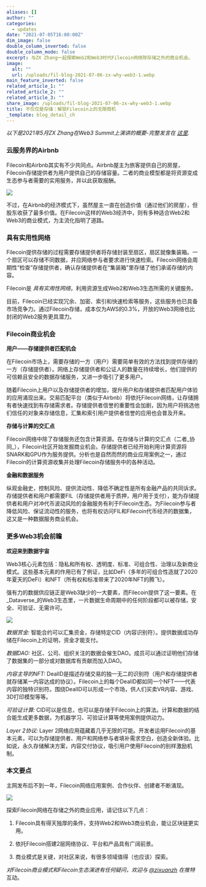 ```yaml
---
aliases: []
author: ""
categories:
  - updates
date: "2021-07-05T16:00:00Z"
dim_image: false
double_column_inverted: false
double_column_mode: false
excerpt: 与ZX Zhang一起探索Web2和Web3时代Filecoin网络除存储之外的商业机会。
image:
  alt: ""
  url: /uploads/fil-blog-2021-07-06-zx-why-web3-1.webp
main_feature_inverted: false
related_article_1: ""
related_article_2: ""
related_article_3: ""
share_image: /uploads/fil-blog-2021-07-06-zx-why-web3-1.webp
title: 不仅仅是存储：解锁Filecoin上的无限商机
_template: blog_detail_ch
---
```


_以下是2021年5月ZX Zhang在Web3 Summit上演讲的概要-完整发言在_ [_这里_](https://www.youtube.com/watch?v=Yx1rtKcayuY#t=1h00m52s)_._

### 云服务界的Airbnb

Filecoin和Airbnb其实有不少共同点。Airbnb屋主为旅客提供自己的房屋，Filecoin存储提供者为用户提供自己的存储容量。二者的商业模型都是将资源变成生态参与者需要的实用服务，并以此获取报酬。

<img src="/uploads/chart.webp">

不过，在Airbnb的经济模式下，虽然屋主一直在创造价值（通过他们的房屋），但股东收获了最多价值。在Filecoin这样的Web3经济中，则有多种适合Web2和Web3的商业模式，为主流化指明了道路。

### 具有实用性网络

Filecoin提供存储的过程需要存储提供者将存储封装至扇区，扇区就像集装箱。一个扇区可以存储不同数据，并应网络参与者要求进行快速检索。Filecoin网络会周期性“检查”存储提供者，确认存储提供者在“集装箱”里存储了他们承诺存储的内容。

Filecoin是 _具有实用性网络_，利用资源生成Web2和Web3生态所需的关键服务。

目前，Filecoin已经实现冗余、加密、索引和快速检索等服务，这些服务也已具备市场竞争力。通过Filecoin存储，成本仅为AWS的0.3%，开放的Web3网络也比封闭的Web2服务更具潜力。

### Filecoin商业机会

**用户——存储提供者匹配机会**

在Filecoin市场上，需要存储的一方（用户）需要简单有效的方法找到提供存储的一方（存储提供者）。网络上存储提供者和公证人的数量在持续增长，他们提供的可信赖且安全的数据存储服务，又进一步吸引了更多用户。

随着Filecoin上用户以及存储提供者的增加，提升用户和存储提供者匹配用户体验的应用涌现出来。交易匹配平台（类似于Airbnb）将依托Filecoin网络，让存储拥有者快速找到有存储需求者。存储提供者信誉的重要性会加剧，因为用户将挑选他们信任的对象来存储信息，汇集和索引用户提供者信誉的应用也会普及开来。

**存储与计算的交汇点**

Filecoin网络中除了存储服务还包含计算资源。在存储与计算的交汇点（二者_协同_），Filecoin社区开始发掘商业机会。存储提供者已经开始利用计算资源将SNARK和GPU作为服务提供。分析也是自然而然的商业应用案例之一，通过Filecoin的计算资源收集并处理Filecoin存储服务中的各种活动。

**金融和数据服务**

纵观金融史，控制风险、提供流动性、降低不确定性是所有金融产品的共同诉求。存储提供者和用户都需要FIL（存储提供者用于质押，用户用于支付），能为存储提供者和用户对冲代币波动风险的金融服务有利于Filecoin生态。为Filecoin参与者降低风险、保证流动性的服务，也将有权访问FIL和Filecoin代币经济的数据集，这又是一种数据服务商业机会。

### 更多Web3机会前瞻

**欢迎来到数据宇宙**

Web3核心元素包括：隐私和所有权、透明度、标准、可组合性、治理以及新商业模式。这些基本元素的作用已有了例证，比如DeFi（多年的可组合性造就了2020年夏天的DeFi）和NFT（所有权和标准带来了2020年NFT的腾飞）。

强有力的数据供应链正是Web3缺少的一大要素，而Filecoin提供了这一要素。在_Dataverse_的Web3生态里，一片数据生命周期中的任何阶段都可以被存储，安全、可验证、无需许可。

![](/uploads/screen-shot-2021-07-06-at-3-52-21-pm.webp)

_数据赏金:_ 智能合约可以汇集资金，存储特定CID（内容识别符）。提供数据成功存储在Filecoin上的证明，资金才能支付。

_数据DAO:_ 社区、公司、组织关注的数据会催生DAO。成员可以通过证明他们存储了数据集的一部分或对数据库有贡献而加入DAO。

_内容主导的NFT:_ DealID是描述存储交易的独一无二的识别符（用户和存储提供者就存储某一内容达成的协议）。Filecoin上的每个DealID都如同一个NFT——代表内容的独特识别符。围绕DealID可以形成一个市场，供人们买卖VR内容、游戏、3D打印模型等等。

_可验证计算:_ CID可以是信息，也可以是存储于Filecoin上的算法。计算和数据的结合能生成更多数据，为机器学习、可验证计算等使用案例提供动力。

_Layer 2协议:_ Layer 2网络应用蕴藏着几乎无限的可能。开发者运用Filecoin的基本元素，可以为存储提供者、用户和网络参与者填补需求空白，创造全新体验。比如说，永久存储解决方案，内容交付协议，吸引用户使用Filecoin的别样激励机制。

### 本文要点

主网发布后不到一年，Filecoin网络应用案例、合作伙伴、创建者不断涌现。

![](/uploads/screen-shot-2021-06-30-at-5-02-19-pm.webp)

探索Filecoin网络在存储之外的商业应用，请记住以下几点：

1. Filecoin具有得天独厚的条件，支持Web2和Web3商业机会，能让区块链更实用。

2. 依托Filecoin搭建2层网络协议、平台和产品具有广阔前景。

3. 商业模式是关键，对社区来说，有很多领域值得（也应该）探索。

_对Filecoin商业模式和Filecoin生态演进有任何疑问，欢迎与_ [_@zixuanzh_](https://twitter.com/zixuanzh?lang=en) _在推特_ 互动。

